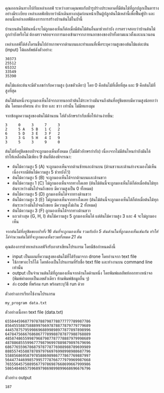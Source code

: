
คุณออกเดินทางไปกับเหล่าเอลฟ์ ระหว่างทางคุณพบกับป่ารูปร่างประหลาดที่มีต้นไม้ที่ถูกปลูกเป็นตารางอย่างมีระเบียบ เหล่าเอลฟ์อธิบายว่านักเดินทางกลุ่มก่อนหน้าเป็นผู้ปลูกต้นไม้เหล่านี้เพื่อฟื้นฟูป่า และตอนนี้เหล่าเอลฟ์ต้องการการสร้างบ้านต้นไม้ในป่านี้

บ้านบนต้นไม้ต้นหนึ่งจะไม่ถูกมองเห็นก็ต่อเมื่อมีต้นไม้ต้นอื่นมาช่วยกำบัง การตรวจสอบว่าบ้านต้นไม้ถูกกำบังหรือไม่ ต้องตรวจสอบจากการมองเข้ามาจากภายนอกของของป่าทั้งตามแนวตั้งและแนวนอน

เหล่าเอลฟ์ได้ส่งโดรนขึ้นไปถ่ายภาพจากด้านบนและทำแผนที่เพื่อระบุความสูงของต้นไม้แต่ละต้น (input) ได้ผลลัพธ์ดังตัวอย่าง:

```
30373
25512
65332
33549
35390
```

ต้นไม้แต่ละต้นจะมีตัวเลขกำกับความสูง (เลขตัวเดียว) โดย 0 คือต้นไม้ที่เตี้ยที่สุด และ 9 คือต้นไม้ที่สูงที่สุด

ต้นไม้ต้นหนึ่งจะถูกมองเห็นได้จากภายนอกถ้าต้นไม้ระหว่างมันจนถึงต้นที่อยู่ชิดขอบมีความสูงน้อยกว่ามัน โดยมองทิศบน ล่าง ซ้าย และ ขวา เท่านั้น ไม่มีทแยงมุม

จากข้อมูลความสูงของต้นไม้ด้านบน ใส่ตัวอักษรกำกับเพื่อให้อ่านง่ายขึ้น:
```
3     0     3     7     3
2     5 A   5 B   1 C   2
6     5 D   3 E   3 F   2
3     3 G   5 H   4 I   9
3     5     3     9     0
```

ต้นไม้ที่อยู่ชิดขอบป่าจะถูกมองเห็นทั้งหมด (ไม่มีตัวอักษรกำกับ) เนื่องจากไม่มีต้นไหนกำบังมันได้ ทำให้เหลือต้นไม้เพียง 9 ต้นที่ต้องพิจารณา:
  - ต้นไม้ความสูง 5 (A) จะถูกมองเห็นจากด้านซ้ายและด้านบน (ด้านขวาและด้านล่างจะมองไม่เห็น เนื่องจากมีต้นไม้ความสูง 5 ช่วยบังไว้)
  - ต้นไม้ความสูง 5 (B) จะถูกมองเห็นได้จากด้านบนและด้านขวา
  - ต้นไม้ความสูง 1 (C) ไม่ถูกมองเห็นจากทางใดเลย (ต้นไม้ต้นนี้จะถูกมองเห็นได้ก็ต่อเมื่อต้นไม้ทุกต้นระหว่างมันไปจนถึงขอบ มีความสูงเป็น 0 ทั้งหมด)
  - ต้นไม้ความสูง 5 (D) ถูกมองเห็นได้จากทางด้านขวา
  - ต้นไม้ความสูง 3 (E) ไม่ถูกมองเห็นจากทางใดเลย (ต้นไม้ต้นนี้จะถูกมองเห็นได้ก็ต่อเมื่อต้นไม้ทุกต้นระหว่างมันไปจนถึงขอบ มีความสูงไม่เกิน 2 ทั้งหมด)
  - ต้นไม้ความสูง 3 (F) ถูกมองเห็นได้จากทางด้านขวา
  - แถวล่างสุด (G, H, I) ต้นไม้ความสูง 5 ถูกมองเห็นได้ แต่ต้นไม้ความสูง 3 และ 4 จะไม่ถูกมองเห็น


*จากต้นไม้ที่อยู่ชิดขอบป่าทั้ง 16 ต้นที่จะถูกมองเห็น รวมกับอีก 5 ต้นด้านในที่ถูกมองเห็นเช่นกัน ทำให้ได้จำนวนต้นไม้ที่จะถูกมองเห็นรวมทั้งหมด 21 ต้น*


คุณต้องการช่วยเหล่าเอลฟ์จึงรับอาสาเขียนโปรแกรม โดยมีข้อกำหนดดังนี้
  - input เป็นแผนที่ความสูงของต้นไม้ที่ได้รับมาจาก drone โดยอ่านจาก text file
  - ใช้ภาษาอะไรก็ได้ โดยต้องเป็นโปรแกรมที่รับชื่อ text file และทำงานบน command line เท่านั้น
  - output เป็นจำนวนต้นไม้ที่ถูกมองเห็นจากด้านใดด้านหนึ่ง โดยพิมพ์ผลลัพท์ออกทางหน้าจอ (พิมพ์คำตอบเป็นเลขตัวเดียว ห้ามพิมพ์ข้อมูลอื่น ๆ)
  - ส่ง code ที่พร้อม run พร้อมระบุวิธี run ด้วย

ตัวอย่างการเรียกใช้งานโปรแกรม
```
my_program data.txt
```

ตัวอย่างเนื้อหา text file (data.txt)
```
655844596877978788798778877777789987786
856455588758889976697878877879779779689
444578757959986968899898977877897898996
647847566676868677789988787877988768889
485874865599879687987787778887979998689
487886855599677798796997889879897679696
686776559678687978778776988988789699989
888557455887878979766976998998988687796
558856869587978588698986777867769887997
564477446998579957778766777979969987668
765556457588956779786987668699667999986
586548486575968979869899899668696676796
```

ตัวอย่าง output
```
187
```